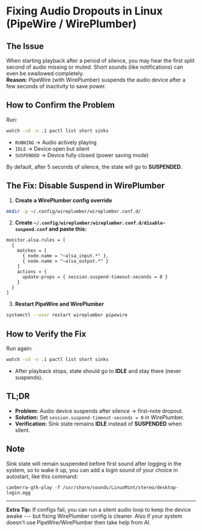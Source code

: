 # Fixing Audio Dropouts in Linux (PipeWire / WirePlumber)

## The Issue

When starting playback after a period of silence, you may hear the first
split second of audio missing or muted. Short sounds (like
notifications) can even be swallowed completely.\
**Reason:** PipeWire (with WirePlumber) suspends the audio device after
a few seconds of inactivity to save power.

## How to Confirm the Problem

Run:

``` bash
watch -cd -n .1 pactl list short sinks
```

-   `RUNNING` → Audio actively playing
-   `IDLE` → Device open but silent
-   `SUSPENDED` → Device fully closed (power saving mode)

By default, after 5 seconds of silence, the state will go to
**SUSPENDED**.

## The Fix: Disable Suspend in WirePlumber

1.  **Create a WirePlumber config override**

``` bash
mkdir -p ~/.config/wireplumber/wireplumber.conf.d/
```

2.  **Create `~/.config/wireplumber/wireplumber.conf.d/disable-suspend.conf` and paste this:**

```
monitor.alsa.rules = [
  {
    matches = [
      { node.name = "~alsa_input.*" },
      { node.name = "~alsa_output.*" }
    ]
    actions = {
      update-props = { session.suspend-timeout-seconds = 0 }
    }
  }
]
```

3.  **Restart PipeWire and WirePlumber**

``` bash
systemctl --user restart wireplumber pipewire
```

## How to Verify the Fix

Run again:

``` bash
watch -cd -n .1 pactl list short sinks
```

-   After playback stops, state should go to **IDLE** and stay there
    (never suspends).

## TL;DR

-   **Problem:** Audio device suspends after silence → first-note
    dropout.
-   **Solution:** Set `session.suspend-timeout-seconds = 0` in
    WirePlumber.
-   **Verification:** Sink state remains **IDLE** instead of
    **SUSPENDED** when silent.

## Note
Sink state will remain suspended before first sound after logging in the system, so to wake it up, you can add a login sound of your choice in autostart, like this command:
```
canberra-gtk-play -f /usr/share/sounds/LinuxMint/stereo/desktop-login.ogg
```

------------------------------------------------------------------------

**Extra Tip:** If configs fail, you can run a silent audio loop to keep
the device awake --- but fixing WirePlumber config is cleaner. Also if your system doesn't use PipeWire/WirePlumber then take help from AI.
